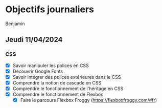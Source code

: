 # Objectifs journaliers

Benjamin

## Jeudi 11/04/2024

### CSS

- [X] Savoir manipuler les polices en CSS
- [X] Découvrir Google Fonts
- [X] Savoir intégrer des polices extérieures dans le CSS
- [X] Comprendre la notion de cascade en CSS
- [X] Comprendre le fonctionnement de l'héritage en CSS
- [X] Comprendre le fonctionnement de Flexbox
  - [X] Faire le parcours Flexbox Froggy (https://flexboxfroggy.com/#fr)
